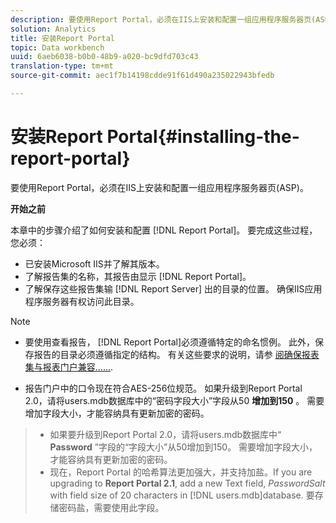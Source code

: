 ```yaml
---
description: 要使用Report Portal，必须在IIS上安装和配置一组应用程序服务器页(ASP)。
solution: Analytics
title: 安装Report Portal
topic: Data workbench
uuid: 6aeb6038-b0b0-48b9-a020-bc9dfd703c43
translation-type: tm+mt
source-git-commit: aec1f7b14198cdde91f61d490a235022943bfedb

---
```



# 安装Report Portal{#installing-the-report-portal}

要使用Report Portal，必须在IIS上安装和配置一组应用程序服务器页(ASP)。

**开始之前**

本章中的步骤介绍了如何安装和配置 [!DNL Report Portal]。 要完成这些过程，您必须：

* 已安装Microsoft IIS并了解其版本。
* 了解报告集的名称，其报告由显示 [!DNL Report Portal]。
* 了解保存这些报告集输 [!DNL Report Server] 出的目录的位置。 确保IIS应用程序服务器有权访问此目录。

>[!NOTE]
>
>* 要使用查看报告， [!DNL Report Portal]必须遵循特定的命名惯例。 此外，保存报告的目录必须遵循指定的结构。 有关这些要求的说明，请参 [阅确保报表集与报表门户兼容……](../../../home/c-rpt-oview/c-install-rpt-port/c-rpt-port-user-inter.md#section-2b141e5d198a4bbea455699126c24706).
   >
   >
* 报告门户中的口令现在符合AES-256位规范。 如果升级到Report Portal 2.0，请将users.mdb数据库中的“密码字段大小”字段从50 **增加到150** 。 需要增加字段大小，才能容纳具有更新加密的密码。
>* 如果要升级到Report Portal 2.0，请将users.mdb数据库中“ **Password** ”字段的“字段大小”从50增加到150。 需要增加字段大小，才能容纳具有更新加密的密码。
>* 现在，Report Portal 的哈希算法更加强大，并支持加盐。If you are upgrading to **Report Portal 2.1**, add a new Text field, *PasswordSalt* with field size of 20 characters in [!DNL users.mdb]database. 要存储密码盐，需要使用此字段。
>




